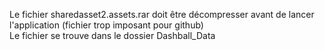Le fichier sharedasset2.assets.rar doit être décompresser avant de lancer l'application (fichier trop imposant pour github)       
Le fichier se trouve dans le dossier Dashball_Data
